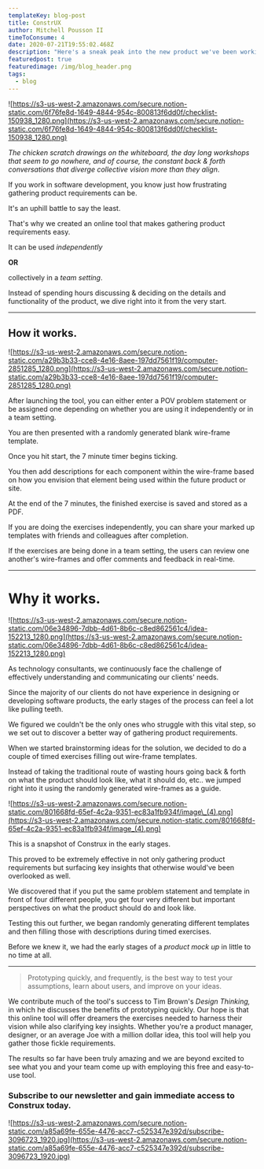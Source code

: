 ```yaml
---
templateKey: blog-post
title: ConstrUX
author: Mitchell Pousson II
timeToConsume: 4
date: 2020-07-21T19:55:02.468Z
description: "Here's a sneak peak into the new product we've been working on. "
featuredpost: true
featuredimage: /img/blog_header.png
tags:
  - blog
---
```

<!--StartFragment-->

![https://s3-us-west-2.amazonaws.com/secure.notion-static.com/6f76fe8d-1649-4844-954c-800813f6dd0f/checklist-150938_1280.png](https://s3-us-west-2.amazonaws.com/secure.notion-static.com/6f76fe8d-1649-4844-954c-800813f6dd0f/checklist-150938_1280.png)

*The chicken scratch drawings on the whiteboard, the day long workshops that seem to go nowhere, and of course, the constant back & forth conversations that diverge collective vision more than they align*.

If you work in software development, you know just how frustrating gathering product requirements can be.

It's an uphill battle to say the least.

That's why we created an online tool that makes gathering product requirements easy.

It can be used *independently*

**OR**

collectively in a *team setting*.

Instead of spending hours discussing & deciding on the details and functionality of the product, we dive right into it from the very start.

- - -

## How it works.

![https://s3-us-west-2.amazonaws.com/secure.notion-static.com/a29b3b33-cce8-4e16-8aee-197dd7561f19/computer-2851285_1280.png](https://s3-us-west-2.amazonaws.com/secure.notion-static.com/a29b3b33-cce8-4e16-8aee-197dd7561f19/computer-2851285_1280.png)

After launching the tool, you can either enter a POV problem statement or be assigned one depending on whether you are using it independently or in a team setting.

You are then presented with a randomly generated blank wire-frame template.

Once you hit start, the 7 minute timer begins ticking.

You then add descriptions for each component within the wire-frame based on how you envision that element being used within the future product or site.

At the end of the 7 minutes, the finished exercise is saved and stored as a PDF.

If you are doing the exercises independently, you can share your marked up templates with friends and colleagues after completion.

If the exercises are being done in a team setting, the users can review one another's wire-frames and offer comments and feedback in real-time.

- - -

# Why it works.

![https://s3-us-west-2.amazonaws.com/secure.notion-static.com/06e34896-7dbb-4d61-8b6c-c8ed862561c4/idea-152213_1280.png](https://s3-us-west-2.amazonaws.com/secure.notion-static.com/06e34896-7dbb-4d61-8b6c-c8ed862561c4/idea-152213_1280.png)

As technology consultants, we continuously face the challenge of effectively understanding and communicating our clients' needs.

Since the majority of our clients do not have experience in designing or developing software products, the early stages of the process can feel a lot like pulling teeth.

We figured we couldn't be the only ones who struggle with this vital step, so we set out to discover a better way of gathering product requirements.

When we started brainstorming ideas for the solution, we decided to do a couple of timed exercises filling out wire-frame templates.

Instead of taking the traditional route of wasting hours going back & forth on what the product should look like, what it should do, etc.. we jumped right into it using the randomly generated wire-frames as a guide.

![https://s3-us-west-2.amazonaws.com/secure.notion-static.com/801668fd-65ef-4c2a-9351-ec83a1fb934f/image\_(4).png](https://s3-us-west-2.amazonaws.com/secure.notion-static.com/801668fd-65ef-4c2a-9351-ec83a1fb934f/image_(4).png)

This is a snapshot of Construx in the early stages.

This proved to be extremely effective in not only gathering product requirements but surfacing key insights that otherwise would've been overlooked as well.

We discovered that if you put the same problem statement and template in front of four different people, you get four very different but important perspectives on what the product should do and look like.

Testing this out further, we began randomly generating different templates and then filling those with descriptions during timed exercises.

Before we knew it, we had the early stages of a *product mock up* in little to no time at all.

- - -

> Prototyping quickly, and frequently, is the best way to test your assumptions, learn about users, and improve on your ideas.

We contribute much of the tool's success to Tim Brown's *Design Thinking,* in which he discusses the benefits of prototyping quickly. Our hope is that this online tool will offer dreamers the exercises needed to harness their vision while also clarifying key insights. Whether you're a product manager, designer, or an average Joe with a million dollar idea, this tool will help you gather those fickle requirements.

The results so far have been truly amazing and we are beyond excited to see what you and your team come up with employing this free and easy-to-use tool.

### Subscribe to our newsletter and gain immediate access to Construx today.

![https://s3-us-west-2.amazonaws.com/secure.notion-static.com/a85a69fe-655e-4476-acc7-c525347e392d/subscribe-3096723_1920.jpg](https://s3-us-west-2.amazonaws.com/secure.notion-static.com/a85a69fe-655e-4476-acc7-c525347e392d/subscribe-3096723_1920.jpg)

<!--EndFragment-->